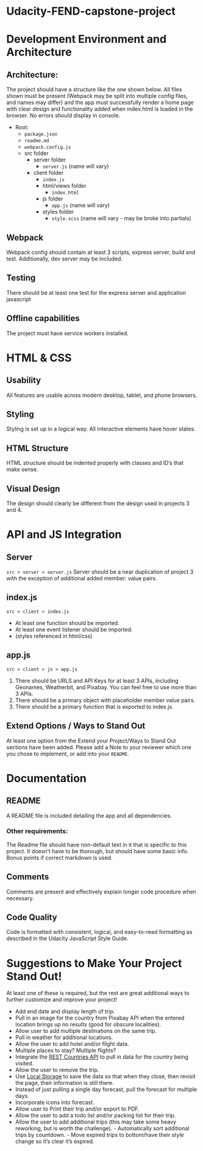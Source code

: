 # Udacity-FEND-capstone-project

# Development Environment and Architecture
## Architecture:
The project should have a structure like the one shown below. All files shown must be present (Webpack may be split into multiple config files, and names may differ) and the app must successfully render a home page with clear design and functionality added when index.html is loaded in the browser. No errors should display in console.

- Root:
  - `package.json`
  - `readme.md`
  - `webpack.config.js`
  - src folder
    - server folder
      - `server.js` (name will vary)
    - client folder
      - `index.js`
      - html/views folder
        - `index.html`
      - js folder
        - `app.js` (name will vary)
      - styles folder
        - `style.scss` (name will vary - may be broke into partials)

## Webpack
Webpack config should contain at least 3 scripts, express server, build and test. Additionally, dev server may be included.
## Testing
There should be at least one test for the express server and application javascript
## Offline capabilities
The project must have service workers installed.


# HTML & CSS
## Usability
All features are usable across modern desktop, tablet, and phone browsers.
## Styling
Styling is set up in a logical way. All interactive elements have hover states.
## HTML Structure
HTML structure should be indented properly with classes and ID’s that make sense.
## Visual Design
The design should clearly be different from the design used in projects 3 and 4.

# API and JS Integration
## Server
`src > server > server.js`
Server should be a near duplication of project 3 with the exception of additional added member: value pairs.    
## index.js
`src > client > index.js`
- At least one function should be imported.
- At least one event listener should be imported.
- (styles referenced in html/css)
## app.js
`src > client > js > app.js`
1. There should be URLS and API Keys for at least 3 APIs, including Geonames, Weatherbit, and Pixabay. You can feel free to use more than 3 APIs.
2. There should be a primary object with placeholder member value pairs.
3. There should be a primary function that is exported to index.js.
## Extend Options / Ways to Stand Out
At least one option from the Extend your Project/Ways to Stand Out sections have been added. Please add a Note to your reviewer which one you chose to implement, or add into your `README`.

# Documentation
## README
A README file is included detailing the app and all dependencies.
### Other requirements:
The Readme file should have non-default text in it that is specific to this project. It doesn’t have to be thorough, but should have some basic info. Bonus points if correct markdown is used.
## Comments
Comments are present and effectively explain longer code procedure when necessary.
## Code Quality
Code is formatted with consistent, logical, and easy-to-read formatting as described in the Udacity JavaScript Style Guide.

# Suggestions to Make Your Project Stand Out!
At least one of these is required, but the rest are great additional ways to further customize and improve your project!

- Add end date and display length of trip.
- Pull in an image for the country from Pixabay API when the entered location brings up no results (good for obscure localities).
- Allow user to add multiple destinations on the same trip.
- Pull in weather for additional locations.
- Allow the user to add hotel and/or flight data.
- Multiple places to stay? Multiple flights?
- Integrate the [REST Countries API](https://restcountries.eu/) to pull in data for the country being visited.
- Allow the user to remove the trip.
- Use [Local Storage](https://www.taniarascia.com/how-to-use-local-storage-with-javascript/) to save the data so that when they close, then revisit the page, their information is still there.
- Instead of just pulling a single day forecast, pull the forecast for multiple days.
- Incorporate icons into forecast.
- Allow user to Print their trip and/or export to PDF.
- Allow the user to add a todo list and/or packing list for their trip.
- Allow the user to add additional trips (this may take some heavy reworking, but is worth the challenge).
        - Automatically sort additional trips by countdown.
        - Move expired trips to bottom/have their style change so it’s clear it’s expired.
